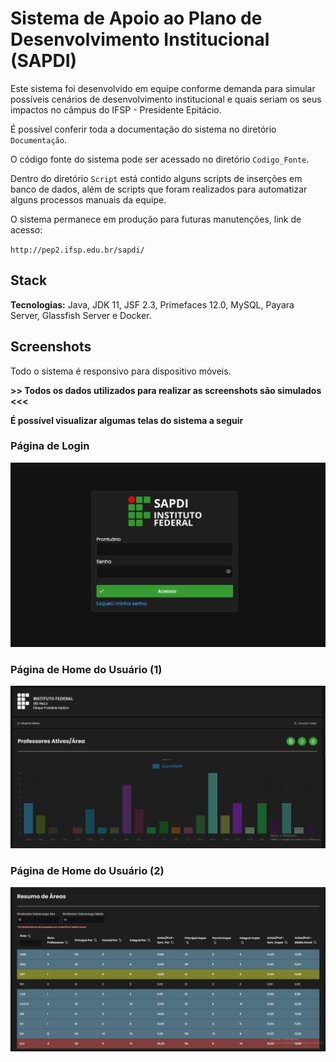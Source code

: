 # Sistema de Apoio ao Plano de Desenvolvimento Institucional (SAPDI)

Este sistema foi desenvolvido em equipe conforme demanda para simular possíveis cenários de desenvolvimento institucional e quais seriam os seus impactos no câmpus do IFSP - Presidente Epitácio.

É possível conferir toda a documentação do sistema no diretório `Documentação`.

O código fonte do sistema pode ser acessado no diretório `Codigo_Fonte`.

Dentro do diretório `Script` está contido alguns scripts de inserções em banco de dados, além de scripts que foram realizados para automatizar alguns processos manuais da equipe.

O sistema permanece em produção para futuras manutenções, link de acesso:

`http://pep2.ifsp.edu.br/sapdi/`

## Stack

**Tecnologias:** Java, JDK 11, JSF 2.3, Primefaces 12.0, MySQL, Payara Server, Glassfish Server e Docker.

## Screenshots

<p style="text-align: justify;"> Todo o sistema é responsivo para dispositivo móveis. 
</p>

<strong>>> Todos os dados utilizados para realizar as screenshots são simulados <<<</strong>

<strong>É possível visualizar algumas telas do sistema a seguir</strong>

### **Página de Login**

<img src="To_github/login_page.png">

### **Página de Home do Usuário (1)**

<img src="To_github/home_page.png">

### **Página de Home do Usuário (2)**

<img src="To_github/home_page_2.png">
